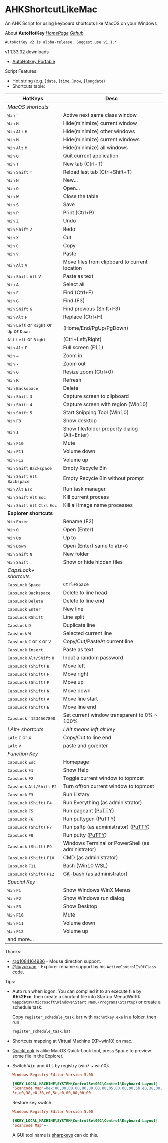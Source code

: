 # AHKShortcutLikeMac

An AHK Script for using keyboard shortcuts like MacOS on your Windows

About **AutoHotKey** [_HomePage_](https://www.autohotkey.com/) [_Github_](https://github.com/Lexikos/AutoHotkey_L/)

```txt
AutoHotKey v2 is alpha-release. Suggest use v1.1.*
```

v1.1.33.02 downloads

* [AutoHotkey Portable](https://www.autohotkey.com/download/1.1/AutoHotkey_1.1.33.02.zip)

Script Features:

* Hot string (e.g. `]date`, `]time`, `]now`, `]longdate`)
* Shortcuts table:

 | HotKeys                                                                                | Desc                                              |
 | -------------------------------------------------------------------------------------- | ------------------------------------------------- |
 | _MacOS shortcuts_                                                                      |                                                   |
 | <kbd>Win</kbd> <kbd>`</kbd>                                                            | Active next same class window                     |
 | <kbd>Win</kbd> <kbd>H</kbd>                                                            | Hide(minimize) current window                     |
 | <kbd>Win</kbd> <kbd>Alt</kbd> <kbd>H</kbd>                                             | Hide(minimize) other windows                      |
 | <kbd>Win</kbd> <kbd>M</kbd>                                                            | Hide(minimize) current windows                    |
 | <kbd>Win</kbd> <kbd>Alt</kbd> <kbd>M</kbd>                                             | Hide(minimize) all windows                        |
 | <kbd>Win</kbd> <kbd>Q</kbd>                                                            | Quit current application                          |
 | <kbd>Win</kbd> <kbd>T</kbd>                                                            | New tab (Ctrl+T)                                  |
 | <kbd>Win</kbd> <kbd>Shift</kbd> <kbd>T</kbd>                                           | Reload last tab (Ctrl+Shift+T)                    |
 | <kbd>Win</kbd> <kbd>N</kbd>                                                            | New...                                            |
 | <kbd>Win</kbd> <kbd>O</kbd>                                                            | Open...                                           |
 | <kbd>Win</kbd> <kbd>W</kbd>                                                            | Close the table                                   |
 | <kbd>Win</kbd> <kbd>S</kbd>                                                            | Save                                              |
 | <kbd>Win</kbd> <kbd>P</kbd>                                                            | Print (Ctrl+P)                                    |
 | <kbd>Win</kbd> <kbd>Z</kbd>                                                            | Undo                                              |
 | <kbd>Win</kbd> <kbd>Shift</kbd> <kbd>Z</kbd>                                           | Redo                                              |
 | <kbd>Win</kbd> <kbd>X</kbd>                                                            | Cut                                               |
 | <kbd>Win</kbd> <kbd>C</kbd>                                                            | Copy                                              |
 | <kbd>Win</kbd> <kbd>V</kbd>                                                            | Paste                                             |
 | <kbd>Win</kbd> <kbd>Alt</kbd> <kbd>V</kbd>                                             | Move files from clipboard to current location     |
 | <kbd>Win</kbd> <kbd>Shift</kbd> <kbd>Alt</kbd> <kbd>V</kbd>                            | Paste as text                                     |
 | <kbd>Win</kbd> <kbd>A</kbd>                                                            | Select all                                        |
 | <kbd>Win</kbd> <kbd>F</kbd>                                                            | Find (Ctrl+F)                                     |
 | <kbd>Win</kbd> <kbd>G</kbd>                                                            | Find (F3)                                         |
 | <kbd>Win</kbd> <kbd>Shift</kbd> <kbd>G</kbd>                                           | Find previous (Shift+F3)                          |
 | <kbd>Win</kbd> <kbd>Alt</kbd> <kbd>F</kbd>                                             | Replace (Ctrl+H)                                  |
 | <kbd>Win</kbd> <kbd>Left</kbd> or <kbd>Right</kbd> or <kbd>Up</kbd> or <kbd>Down</kbd> | (Home/End/PgUp/PgDown)                            |
 | <kbd>Alt</kbd> <kbd>Left</kbd> or <kbd>Right</kbd>                                     | (Ctrl+Left/Right)                                 |
 | <kbd>Win</kbd> <kbd>Alt</kbd> <kbd>F</kbd>                                             | Full screen (F11)                                 |
 | <kbd>Win</kbd> <kbd>=</kbd>                                                            | Zoom in                                           |
 | <kbd>Win</kbd> <kbd>-</kbd>                                                            | Zoom out                                          |
 | <kbd>Win</kbd> <kbd>0</kbd>                                                            | Resize zoom (Ctrl+0)                              |
 | <kbd>Win</kbd> <kbd>R</kbd>                                                            | Refresh                                           |
 | <kbd>Win</kbd> <kbd>Backspace</kbd>                                                    | Delete                                            |
 | <kbd>Win</kbd> <kbd>Shift</kbd> <kbd>3</kbd>                                           | Capture screen to clipboard                       |
 | <kbd>Win</kbd> <kbd>Shift</kbd> <kbd>4</kbd>                                           | Capture screen with region (Win10)                |
 | <kbd>Win</kbd> <kbd>Shift</kbd> <kbd>5</kbd>                                           | Start Snipping Tool (Win10)                       |
 | <kbd>Win</kbd> <kbd>F3</kbd>                                                           | Show desktop                                      |
 | <kbd>Win</kbd> <kbd>I</kbd>                                                            | Show file/folder property dialog (Alt+Enter)      |
 | <kbd>Win</kbd> <kbd>F10</kbd>                                                          | Mute                                              |
 | <kbd>Win</kbd> <kbd>F11</kbd>                                                          | Volume down                                       |
 | <kbd>Win</kbd> <kbd>F12</kbd>                                                          | Volume up                                         |
 | <kbd>Win</kbd> <kbd>Shift</kbd> <kbd>Backspace</kbd>                                   | Empty Recycle Bin                                 |
 | <kbd>Win</kbd> <kbd>Shift</kbd> <kbd>Alt</kbd> <kbd>Backspace</kbd>                    | Empty Recycle Bin without prompt                  |
 | <kbd>Win</kbd> <kbd>Alt</kbd> <kbd>Esc</kbd>                                           | Run task manager                                  |
 | <kbd>Win</kbd> <kbd>Shift</kbd> <kbd>Alt</kbd> <kbd>Esc</kbd>                          | Kill current process                              |
 | <kbd>Win</kbd> <kbd>Shift</kbd> <kbd>Alt</kbd> <kbd>Ctrl</kbd> <kbd>Esc</kbd>          | Kill all image name processes                     |
 | __Explorer shortcuts__                                                                 |                                                   |
 | <kbd>Win</kbd> <kbd>Enter</kbd>                                                        | Rename (F2)                                       |
 | <kbd>Win</kbd> <kbd>O</kbd>                                                            | Open (Enter)                                      |
 | <kbd>Win</kbd> <kbd>Up</kbd>                                                           | Up to                                             |
 | <kbd>Win</kbd> <kbd>Down</kbd>                                                         | Open (Enter) same to `Win+O`                      |
 | <kbd>Win</kbd> <kbd>Shift</kbd> <kbd>N</kbd>                                           | New folder                                        |  |
 | <kbd>Win</kbd> <kbd>Shift</kbd> <kbd>.</kbd>                                           | Show or hide hidden files                         |  |
 | _CapsLock+ shortcuts_                                                                  |                                                   |
 | <kbd>CapsLock</kbd> <kbd>Space</kbd>                                                   | `Ctrl+Space`                                      |
 | <kbd>CapsLock</kbd> <kbd>Backspace</kbd>                                               | Delete to line head                               |
 | <kbd>CapsLock</kbd> <kbd>Delete</kbd>                                                  | Delete to line end                                |
 | <kbd>CapsLock</kbd> <kbd>Enter</kbd>                                                   | New line                                          |
 | <kbd>CapsLock</kbd> <kbd>RShift</kbd>                                                  | Line split                                        |
 | <kbd>CapsLock</kbd> <kbd>D</kbd>                                                       | Duplicate line                                    |
 | <kbd>CapsLock</kbd> <kbd>W</kbd>                                                       | Selected current line                             |
 | <kbd>CapsLock</kbd> <kbd>C</kbd> or <kbd>X</kbd> or <kbd>V</kbd>                       | Copy/Cut/PasteAt current line                     |
 | <kbd>CapsLock</kbd> <kbd>Insert</kbd>                                                  | Paste as text                                     |
 | <kbd>CapsLock</kbd> <kbd>Alt/Shift</kbd> <kbd>8</kbd>                                  | Input a random password                           |
 | <kbd>CapsLock</kbd> <kbd>(Shift)</kbd> <kbd>B</kbd>                                    | Move left                                         |
 | <kbd>CapsLock</kbd> <kbd>(Shift)</kbd> <kbd>F</kbd>                                    | Move right                                        |
 | <kbd>CapsLock</kbd> <kbd>(Shift)</kbd> <kbd>P</kbd>                                    | Move up                                           |
 | <kbd>CapsLock</kbd> <kbd>(Shift)</kbd> <kbd>N</kbd>                                    | Move down                                         |
 | <kbd>CapsLock</kbd> <kbd>(Shift)</kbd> <kbd>A</kbd>                                    | Move line start                                   |
 | <kbd>CapsLock</kbd> <kbd>(Shift)</kbd> <kbd>E</kbd>                                    | Move line end                                     |
 | <kbd>CapsLock</kbd> <kbd>`1234567890</kbd>                                             | Set current window transparent to 0% ~ 100%       |
 | _LAlt+ shortcuts_                                                                      | _LAlt means left alt key_                         |
 | <kbd>LAlt</kbd> <kbd>C</kbd> or <kbd>X</kbd>                                           | Copy/Cut to line end                              |
 | <kbd>LAlt</kbd> <kbd>V</kbd>                                                           | paste and go/enter                                |
 | _Function Key_                                                                         |                                                   |
 | <kbd>CapsLock</kbd> <kbd>Esc</kbd>                                                     | Homepage                                          |
 | <kbd>CapsLock</kbd> <kbd>F1</kbd>                                                      | Show Help                                         |
 | <kbd>CapsLock</kbd> <kbd>F2</kbd>                                                      | Toggle current window to topmost                  |
 | <kbd>CapsLock</kbd> <kbd>Alt/Shift</kbd> <kbd>F2</kbd>                                 | Turn off/on current window to topmost             |
 | <kbd>CapsLock</kbd> <kbd>F3</kbd>                                                      | Run Listary                                       |
 | <kbd>CapsLock</kbd> <kbd>(Shift)</kbd> <kbd>F4</kbd>                                   | Run Everything (as administrator)                 |
 | <kbd>CapsLock</kbd> <kbd>F5</kbd>                                                      | Run pageant ([PuTTY][1])                          |
 | <kbd>CapsLock</kbd> <kbd>F6</kbd>                                                      | Run puttygen ([PuTTY][1])                         |
 | <kbd>CapsLock</kbd> <kbd>(Shift)</kbd> <kbd>F7</kbd>                                   | Run psftp (as administrator) ([PuTTY][1])         |
 | <kbd>CapsLock</kbd> <kbd>F8</kbd>                                                      | Run putty ([PuTTY][1])                            |
 | <kbd>CapsLock</kbd> <kbd>(Shift)</kbd> <kbd>F9</kbd>                                   | Windows Terminal or PowerShell (as administrator) |
 | <kbd>CapsLock</kbd> <kbd>(Shift)</kbd> <kbd>F10</kbd>                                  | CMD (as administrator)                            |
 | <kbd>CapsLock</kbd> <kbd>F11</kbd>                                                     | Bash (Win10 WSL)                                  |
 | <kbd>CapsLock</kbd> <kbd>(Shift)</kbd> <kbd>F12</kbd>                                  | [Git-bash][2] (as administrator)                  |
 | _Special Key_                                                                          |                                                   |
 | <kbd>Win</kbd> <kbd>F1</kbd>                                                           | Show Windows WinX Menus                           |
 | <kbd>Win</kbd> <kbd>F2</kbd>                                                           | Show Windows run dialog                           |
 | <kbd>Win</kbd> <kbd>F3</kbd>                                                           | Show Desktop                                      |
 | <kbd>Win</kbd> <kbd>F10</kbd>                                                          | Mute                                              |
 | <kbd>Win</kbd> <kbd>F11</kbd>                                                          | Volume down                                       |
 | <kbd>Win</kbd> <kbd>F12</kbd>                                                          | Volume up                                         |
 | and more...                                                                            |                                                   |

[1]: https://www.chiark.greenend.org.uk/~sgtatham/putty/
[2]: http://www.git-scm.com/download/win

Thanks:

* [@g1084164986](https://github.com/g1084164986) - Mouse direction support.
* [@liuyukuan](http://blog.csdn.net/liuyukuan/article/details/53885184) - Explorer rename support by his `ActiveControlIsOfClass` code.

Tips:

* Auto run when logon: You can complied it to an execute file by **Ahk2Exe**, then create a shortcut file into Startup Menu(Win10: `%appdata%\Microsoft\Windows\Start Menu\Programs\Startup`)
  or create a schedule task:

  Copy `register_schedule_task.bat` with `machotkey.exe` in a folder, then run

  ```cmd
  register_schedule_task.bat
  ```

* Shortcuts mapping at Virtual Machine (XP~win10) on mac.
* [QuickLook](https://github.com/xupefei/QuickLook) is alike MacOS Quick-Look tool, press <kbd>Space</kbd> to preview some file in the Explorer.
* Switch <kbd>Win</kbd> and <kbd>Alt</kbd> by registry (win7 ~ win10):

  ```ini
  Windows Registry Editor Version 5.00

  [HKEY_LOCAL_MACHINE\SYSTEM\ControlSet001\Control\Keyboard Layout]
  "Scancode Map"=hex:00,00,00,00,00,00,00,00,05,00,00,00,5b,e0,38,00,38,00,5b,e0,\
  5c,e0,38,e0,38,e0,5c,e0,00,00,00,00

  ```

  Restore key switch:

  ```ini
  Windows Registry Editor Version 5.00

  [HKEY_LOCAL_MACHINE\SYSTEM\ControlSet001\Control\Keyboard Layout]
  "Scancode Map"=-

  ```

  A GUI tool name is [sharpkeys](https://github.com/randyrants/sharpkeys) can do this.
